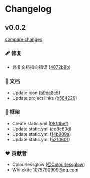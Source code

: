 # Changelog


## v0.0.2

[compare changes](https://github.com/vrx-vue/color-picker-kit/compare/v0.0.1...v0.0.2)

### 🩹 修复

- 修复文档指向错误 ([4872b8b](https://github.com/vrx-vue/color-picker-kit/commit/4872b8b))

### 📖 文档

- Update icon ([b9dc8c5](https://github.com/vrx-vue/color-picker-kit/commit/b9dc8c5))
- Update project links ([b584229](https://github.com/vrx-vue/color-picker-kit/commit/b584229))

### 🏡 框架

- Create static.yml ([0810bef](https://github.com/vrx-vue/color-picker-kit/commit/0810bef))
- Update static.yml ([ed8c60d](https://github.com/vrx-vue/color-picker-kit/commit/ed8c60d))
- Update static.yml ([14b909a](https://github.com/vrx-vue/color-picker-kit/commit/14b909a))
- Update static.yml ([5210601](https://github.com/vrx-vue/color-picker-kit/commit/5210601))

### ❤️ 贡献者

- Colourlessglow ([@Colourlessglow](http://github.com/Colourlessglow))
- Whitekite <1075790909@qq.com>

